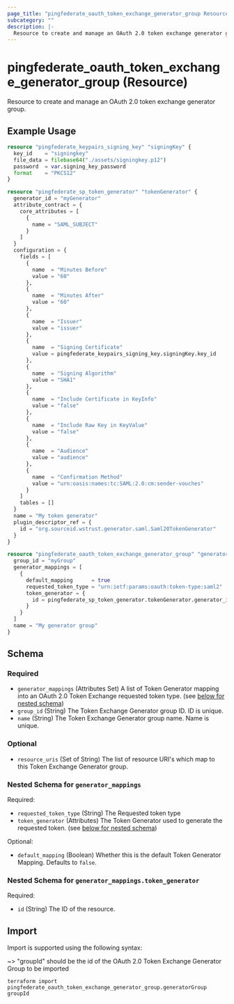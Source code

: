 ```yaml
---
page_title: "pingfederate_oauth_token_exchange_generator_group Resource - terraform-provider-pingfederate"
subcategory: ""
description: |-
  Resource to create and manage an OAuth 2.0 token exchange generator group.
---
```


# pingfederate_oauth_token_exchange_generator_group (Resource)

Resource to create and manage an OAuth 2.0 token exchange generator group.

## Example Usage

```terraform
resource "pingfederate_keypairs_signing_key" "signingKey" {
  key_id    = "signingkey"
  file_data = filebase64("./assets/signingkey.p12")
  password  = var.signing_key_password
  format    = "PKCS12"
}

resource "pingfederate_sp_token_generator" "tokenGenerator" {
  generator_id = "myGenerator"
  attribute_contract = {
    core_attributes = [
      {
        name = "SAML_SUBJECT"
      }
    ]
  }
  configuration = {
    fields = [
      {
        name  = "Minutes Before"
        value = "60"
      },
      {
        name  = "Minutes After"
        value = "60"
      },
      {
        name  = "Issuer"
        value = "issuer"
      },
      {
        name  = "Signing Certificate"
        value = pingfederate_keypairs_signing_key.signingKey.key_id
      },
      {
        name  = "Signing Algorithm"
        value = "SHA1"
      },
      {
        name  = "Include Certificate in KeyInfo"
        value = "false"
      },
      {
        name  = "Include Raw Key in KeyValue"
        value = "false"
      },
      {
        name  = "Audience"
        value = "audience"
      },
      {
        name  = "Confirmation Method"
        value = "urn:oasis:names:tc:SAML:2.0:cm:sender-vouches"
      }
    ]
    tables = []
  }
  name = "My token generator"
  plugin_descriptor_ref = {
    id = "org.sourceid.wstrust.generator.saml.Saml20TokenGenerator"
  }
}

resource "pingfederate_oauth_token_exchange_generator_group" "generatorGroup" {
  group_id = "myGroup"
  generator_mappings = [
    {
      default_mapping      = true
      requested_token_type = "urn:ietf:params:oauth:token-type:saml2"
      token_generator = {
        id = pingfederate_sp_token_generator.tokenGenerator.generator_id
      }
    }
  ]
  name = "My generator group"
}
```

<!-- schema generated by tfplugindocs -->
## Schema

### Required

- `generator_mappings` (Attributes Set) A list of Token Generator mapping into an OAuth 2.0 Token Exchange requested token type. (see [below for nested schema](#nestedatt--generator_mappings))
- `group_id` (String) The Token Exchange Generator group ID. ID is unique.
- `name` (String) The Token Exchange Generator group name. Name is unique.

### Optional

- `resource_uris` (Set of String) The list of resource URI's which map to this Token Exchange Generator group.

<a id="nestedatt--generator_mappings"></a>
### Nested Schema for `generator_mappings`

Required:

- `requested_token_type` (String) The Requested token type
- `token_generator` (Attributes) The Token Generator used to generate the requested token. (see [below for nested schema](#nestedatt--generator_mappings--token_generator))

Optional:

- `default_mapping` (Boolean) Whether this is the default Token Generator Mapping. Defaults to `false`.

<a id="nestedatt--generator_mappings--token_generator"></a>
### Nested Schema for `generator_mappings.token_generator`

Required:

- `id` (String) The ID of the resource.

## Import

Import is supported using the following syntax:

~> "groupId" should be the id of the OAuth 2.0 Token Exchange Generator Group to be imported

```shell
terraform import pingfederate_oauth_token_exchange_generator_group.generatorGroup groupId
```